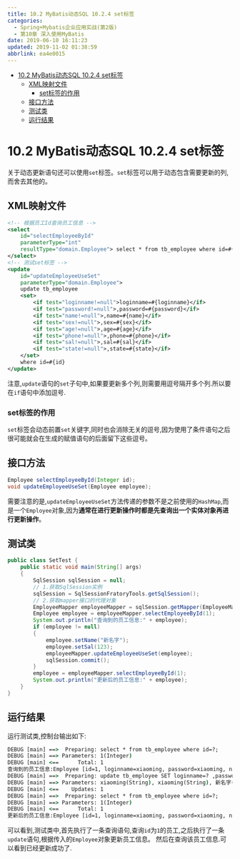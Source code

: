 ```yaml
---
title: 10.2 MyBatis动态SQL 10.2.4 set标签
categories: 
  - Spring+Mybatis企业应用实战(第2版)
  - 第10章 深入使用MyBatis
date: 2019-06-10 16:11:23
updated: 2019-11-02 01:38:59
abbrlink: ea4e0015
---
```

- [10.2 MyBatis动态SQL  10.2.4 set标签](/ReadingNotes/ea4e0015/#10-2-MyBatis动态SQL-10-2-4-set标签)
    - [XML映射文件](/ReadingNotes/ea4e0015/#XML映射文件)
        - [set标签的作用](/ReadingNotes/ea4e0015/#set标签的作用)
    - [接口方法](/ReadingNotes/ea4e0015/#接口方法)
    - [测试类](/ReadingNotes/ea4e0015/#测试类)
    - [运行结果](/ReadingNotes/ea4e0015/#运行结果)

<!--more-->
<script src="https://cdn.bootcss.com/jquery/3.4.0/jquery.slim.min.js"></script>
<script>$(document).ready(function () {$(".post-body > ul:nth-child(1)").hide();});</script>

<!--end-->
# 10.2 MyBatis动态SQL  10.2.4 set标签 #
关于动态更新语句还可以使用`set`标签。`set`标签可以用于动态包含需要更新的列,而舍去其他的。
## XML映射文件 ##
```xml
<!-- 根据员工Id查询员工信息 -->
<select
    id="selectEmployeeById"
    parameterType="int"
    resultType="domain.Employee"> select * from tb_employee where id=#{id};
</select>
<!-- 测试set标签 -->
<update
    id="updateEmployeeUseSet"
    parameterType="domain.Employee">
    update tb_employee
    <set>
        <if test="loginname!=null">loginname=#{loginname}</if>
        <if test="password!=null">,password=#{password}</if>
        <if test="name!=null">,name=#{name}</if>
        <if test="sex!=null">,sex=#{sex}</if>
        <if test="age!=null">,age=#{age}</if>
        <if test="phone!=null">,phone=#{phone}</if>
        <if test="sal!=null">,sal=#{sal}</if>
        <if test="state!=null">,state=#{state}</if>
    </set>
    where id=#{id}
</update>
```
注意,`update`语句的`set`子句中,如果要更新多个列,则需要用逗号隔开多个列.所以要在`if`语句中添加逗号.
### set标签的作用 ###
`set`标签会动态前置`set`关键字,同时也会消除无关的逗号,因为使用了条件语句之后很可能就会在生成的赋值语句的后面留下这些逗号。
## 接口方法 ##
```java
Employee selectEmployeeById(Integer id);
void updateEmployeeUseSet(Employee employee);
```
需要注意的是,`updateEmployeeUseSet`方法传递的参数不是之前使用的`HashMap`,而是一个`Employee`对象,因为**通常在进行更新操作时都是先查询出一个实体对象再进行更新操作**。
## 测试类 ##
```java
public class SetTest {
    public static void main(String[] args)
    {
        SqlSession sqlSession = null;
        // 1.获取SqlSession实例
        sqlSession = SqlSessionFratoryTools.getSqlSession();
        // 2.获取mapper接口的代理对象
        EmployeeMapper employeeMapper = sqlSession.getMapper(EmployeeMapper.class);
        Employee employee = employeeMapper.selectEmployeeById(1);
        System.out.println("查询到的员工信息:" + employee);
        if (employee != null)
        {
            employee.setName("新名字");
            employee.setSal(123);
            employeeMapper.updateEmployeeUseSet(employee);
            sqlSession.commit();
        }
        employee = employeeMapper.selectEmployeeById(1);
        System.out.println("更新后的员工信息:" + employee);
    }
}
```
## 运行结果 ##
运行测试类,控制台输出如下:
```cmd
DEBUG [main] ==>  Preparing: select * from tb_employee where id=?; 
DEBUG [main] ==> Parameters: 1(Integer)
DEBUG [main] <==      Total: 1
查询到的员工信息:Employee [id=1, loginname=xiaoming, password=xiaoming, name=小明, sex=男, age=19, phone=123456789123, sal=9800.0, state=active]
DEBUG [main] ==>  Preparing: update tb_employee SET loginname=? ,password=? ,name=? ,sex=? ,age=? ,phone=? ,sal=? ,state=? where id=? 
DEBUG [main] ==> Parameters: xiaoming(String), xiaoming(String), 新名字(String), 男(String), 19(Integer), 123456789123(String), 123.0(Double), active(String), 1(Integer)
DEBUG [main] <==    Updates: 1
DEBUG [main] ==>  Preparing: select * from tb_employee where id=?; 
DEBUG [main] ==> Parameters: 1(Integer)
DEBUG [main] <==      Total: 1
更新后的员工信息:Employee [id=1, loginname=xiaoming, password=xiaoming, name=新名字, sex=男, age=19, phone=123456789123, sal=123.0, state=active]
```
可以看到,测试类中,首先执行了一条查询语句,查询`id`为`1`的员工,之后执行了一条`update`语句,根据传入的`Employee`对象更新员工信息。
然后在查询该员工信息.可以看到已经更新成功了.

